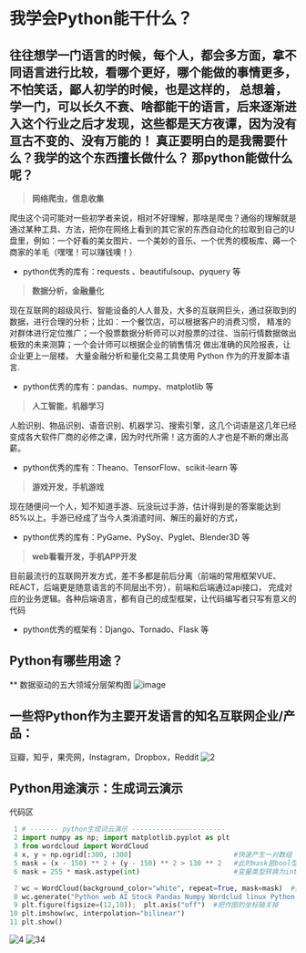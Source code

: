 # 我学会Python能干什么？
往往想学一门语言的时候，每个人，都会多方面，拿不同语言进行比较，看哪个更好，哪个能做的事情更多，不怕笑话，鄙人初学的时候，也是这样的，
总想着，学一门，可以长久不衰、啥都能干的语言，后来逐渐进入这个行业之后才发现，这些都是天方夜谭，因为没有亘古不变的、没有万能的！
真正要明白的是我需要什么？我学的这个东西擅长做什么？ 那python能做什么呢？
----
> **网络爬虫，信息收集**
>
爬虫这个词可能对一些初学者来说，相对不好理解，那啥是爬虫？通俗的理解就是通过某种工具、方法，把你在网络上看到的其它家的东西自动化的拉取到自己的U盘里，例如：一个好看的美女图片、一个美妙的音乐、一个优秀的模板库、薅一个商家的羊毛（嘿嘿！可以赚钱噢！）
- python优秀的库有：requests 、beautifulsoup、pyquery 等

> **数据分析，金融量化**
>
现在互联网的超级风行、智能设备的人人普及，大多的互联网巨头，通过获取到的数据，进行合理的分析；比如：一个餐饮店，可以根据客户的消费习惯，
精准的对群体进行定位推广；一个股票数据分析师可以对股票的过往、当前行情数据做出极致的未来测算；一个会计师可以根据企业的销售情况
做出准确的风险报表，让企业更上一层楼。
大量金融分析和量化交易工具使用 Python 作为的开发脚本语言.
- python优秀的库有：pandas、numpy、matplotlib 等

> **人工智能，机器学习**
>
人脸识别、物品识别、语音识别、机器学习、搜索引擎，这几个词语是这几年已经变成各大软件厂商的必修之课，因为时代所需！这方面的人才也是不断的爆出高薪。
- python优秀的库有：Theano、TensorFlow、scikit-learn 等

> **游戏开发，手机游戏**
>
现在随便问一个人，知不知道手游、玩没玩过手游，估计得到是的答案能达到85%以上。手游已经成了当今人类消遣时间、解压的最好的方式，
- python优秀的库有：PyGame、PySoy、Pyglet、Blender3D 等

> **web看看开发，手机APP开发**
>
目前最流行的互联网开发方式，差不多都是前后分离（前端的常用框架VUE、REACT，后端更是随意语言的不同层出不穷），前端和后端通过api接口，
完成对应的业务逻辑。各种后端语言，都有自己的成型框架，让代码编写者只写有意义的代码
- python优秀的框架有：Django、Tornado、Flask 等

## Python有哪些用途？
** 数据驱动的五大领域分层架构图
![image](https://user-images.githubusercontent.com/103555341/163555525-3f30dfcb-cc8f-4479-b669-94bad33c1175.png)

## 一些将Python作为主要开发语言的知名互联网企业/产品：
豆瓣，知乎，果壳网，Instagram，Dropbox，Reddit
![2](https://user-images.githubusercontent.com/103555341/163668577-08cb5f9b-b8e5-4f60-8154-8d7c07881c10.jpg)

## Python用途演示：生成词云演示
代码区
```python
 1 # ------- python生成词云演示 -----------------------
 2 import numpy as np; import matplotlib.pyplot as plt
 3 from wordcloud import WordCloud
 4 x, y = np.ogrid[:300, :300]                         #快速产生一对数组
 5 mask = (x - 150) ** 2 + (y - 150) ** 2 > 130 ** 2   #此时mask是bool型
 6 mask = 255 * mask.astype(int)                       #变量类型转换为int型

 7 wc = WordCloud(background_color="white", repeat=True, mask=mask)  #指定形状，就是刚刚生成的圆形
 8 wc.generate("Python web AI Stock Pandas Numpy Wordclud linux Python Java Go Mysql")  #从文本生成wordcloud
 9 plt.figure(figsize=(12,10));  plt.axis("off")  #把作图的坐标轴关掉
10 plt.imshow(wc, interpolation="bilinear")
11 plt.show()
```
![4](https://user-images.githubusercontent.com/103555341/163546933-bee710b5-943e-454e-b00d-922d2b897614.jpg)
![34](https://user-images.githubusercontent.com/103555341/163668714-10f2d961-500b-41c3-8f65-1747745f8178.jpg)




